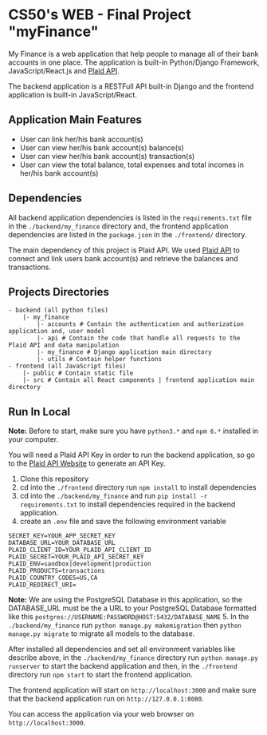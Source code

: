 # CS50's  WEB - Final Project "myFinance"

My Finance is a web application that help people to manage all of their bank accounts in one place. The application is built-in Python/Django Framework, JavaScript/React.js and [Plaid API](https://plaid.com/).

The backend application is a RESTFull API built-in Django and the frontend application is built-in JavaScript/React.

## Application Main Features
- User can link her/his bank account(s)
- User can view her/his bank account(s) balance(s)
- User can view her/his bank account(s) transaction(s)
- User can view the total balance, total expenses and total incomes in her/his bank account(s)

## Dependencies
All backend application dependencies is listed in the `requirements.txt` file in the `./backend/my_finance` directory and, the frontend application dependencies are listed in the `package.json` in the `./frontend/` directory.

The main dependency of this project is Plaid API. We used [Plaid API](https://plaid.com/) to connect and link users bank account(s) and retrieve the balances and transactions.

## Projects Directories

```
- backend (all python files)
    |- my_finance
        |- accounts # Contain the authentication and authorization application and, user model
        |- api # Contain the code that handle all requests to the Plaid API and data manipulation
        |- my_finance # Django application main directory
        |- utils # Contain helper functions
- frontend (all JavaScript files)
    |- public # Contain static file
    |- src # Contain all React components | frontend application main directory
```

## Run In Local
**Note:** Before to start, make sure you have `python3.*` and `npm 6.*` installed in your computer.

You will need a Plaid API Key in order to run the backend application, so go to the [Plaid API Website](https://dashboard.plaid.com/signup?email=&referrer_url=) to generate an API Key.

1. Clone this repository
2. cd into the `./frontend` directory run `npm install` to install dependencies
3. cd into the `./backend/my_finance` and run `pip install -r requirements.txt` to install dependencies required in the backend application.
4. create an `.env` file and save the following environment variable
```
SECRET_KEY=YOUR_APP_SECRET_KEY
DATABASE_URL=YOUR_DATABASE_URL
PLAID_CLIENT_ID=YOUR_PLAID_API_CLIENT_ID
PLAID_SECRET=YOUR_PLAID_API_SECRET_KEY
PLAID_ENV=sandbox|development|production
PLAID_PRODUCTS=transactions
PLAID_COUNTRY_CODES=US,CA
PLAID_REDIRECT_URI=
```
**Note:** We are using the PostgreSQL Database in this application, so the DATABASE_URL must be the a URL to your PostgreSQL Database formatted like this `postgres://USERNAME:PASSWORD@HOST:5432/DATABASE_NAME`
5. In the `./backend/my_finance` run `python manage.py makemigration` then  `python manage.py migrate` to migrate all models to the database.

After installed all dependencies and set all environment variables like describe above, in the `./backend/my_finance` directory run `python manage.py runserver` to start the backend application and then, in the `./frontend` directory run `npm start` to start the frontend application.

The frontend application will start on `http://localhost:3000` and make sure that the backend application run on `http://127.0.0.1:8080`.

You can access the application via your web browser on `http://localhost:3000`.

